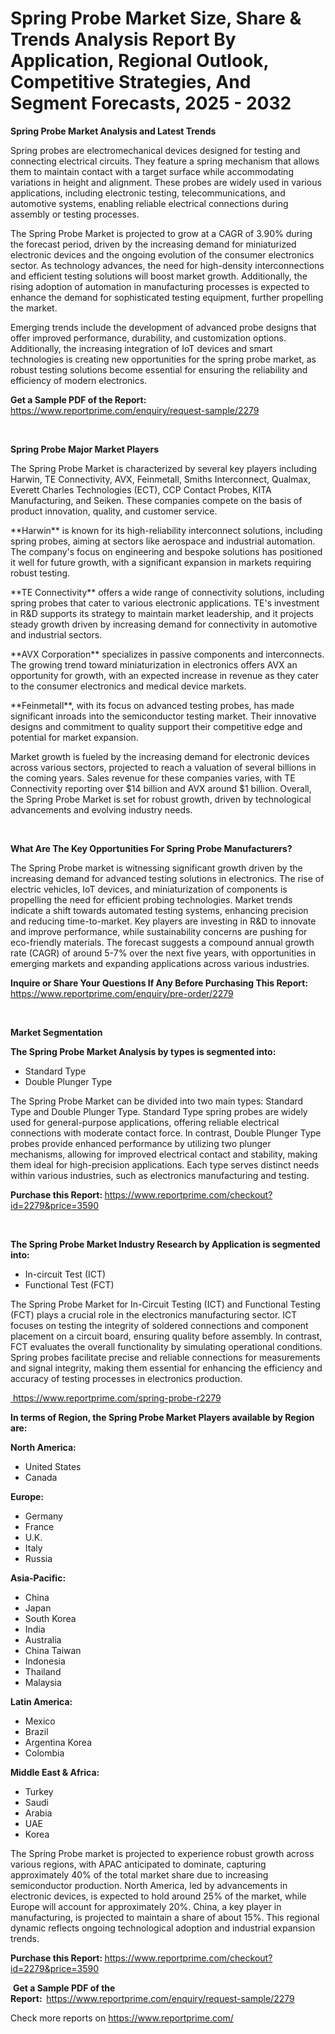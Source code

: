 <p><h1>Spring Probe Market Size, Share & Trends Analysis Report By Application, Regional Outlook, Competitive Strategies, And Segment Forecasts, 2025 - 2032</h1></p><p><strong>Spring Probe Market Analysis and Latest Trends</strong></p>
<p><p>Spring probes are electromechanical devices designed for testing and connecting electrical circuits. They feature a spring mechanism that allows them to maintain contact with a target surface while accommodating variations in height and alignment. These probes are widely used in various applications, including electronic testing, telecommunications, and automotive systems, enabling reliable electrical connections during assembly or testing processes.</p><p>The Spring Probe Market is projected to grow at a CAGR of 3.90% during the forecast period, driven by the increasing demand for miniaturized electronic devices and the ongoing evolution of the consumer electronics sector. As technology advances, the need for high-density interconnections and efficient testing solutions will boost market growth. Additionally, the rising adoption of automation in manufacturing processes is expected to enhance the demand for sophisticated testing equipment, further propelling the market.</p><p>Emerging trends include the development of advanced probe designs that offer improved performance, durability, and customization options. Additionally, the increasing integration of IoT devices and smart technologies is creating new opportunities for the spring probe market, as robust testing solutions become essential for ensuring the reliability and efficiency of modern electronics.</p></p>
<p><strong>Get a Sample PDF of the Report:&nbsp;</strong> <a href="https://www.reportprime.com/enquiry/request-sample/2279?utm_campaign=3552&utm_medium=2&utm_source=Github&utm_content=ia&utm_term=18032025&utm_id=spring-probe">https://www.reportprime.com/enquiry/request-sample/2279</a></p>
<p>&nbsp;</p>
<p><strong>Spring Probe Major Market Players</strong></p>
<p><p>The Spring Probe Market is characterized by several key players including Harwin, TE Connectivity, AVX, Feinmetall, Smiths Interconnect, Qualmax, Everett Charles Technologies (ECT), CCP Contact Probes, KITA Manufacturing, and Seiken. These companies compete on the basis of product innovation, quality, and customer service.</p><p>**Harwin** is known for its high-reliability interconnect solutions, including spring probes, aiming at sectors like aerospace and industrial automation. The company's focus on engineering and bespoke solutions has positioned it well for future growth, with a significant expansion in markets requiring robust testing.</p><p>**TE Connectivity** offers a wide range of connectivity solutions, including spring probes that cater to various electronic applications. TE's investment in R&D supports its strategy to maintain market leadership, and it projects steady growth driven by increasing demand for connectivity in automotive and industrial sectors.</p><p>**AVX Corporation** specializes in passive components and interconnects. The growing trend toward miniaturization in electronics offers AVX an opportunity for growth, with an expected increase in revenue as they cater to the consumer electronics and medical device markets.</p><p>**Feinmetall**, with its focus on advanced testing probes, has made significant inroads into the semiconductor testing market. Their innovative designs and commitment to quality support their competitive edge and potential for market expansion.</p><p>Market growth is fueled by the increasing demand for electronic devices across various sectors, projected to reach a valuation of several billions in the coming years. Sales revenue for these companies varies, with TE Connectivity reporting over $14 billion and AVX around $1 billion. Overall, the Spring Probe Market is set for robust growth, driven by technological advancements and evolving industry needs.</p></p>
<p>&nbsp;</p>
<p><strong>What Are The Key Opportunities For Spring Probe Manufacturers?</strong></p>
<p><p>The Spring Probe market is witnessing significant growth driven by the increasing demand for advanced testing solutions in electronics. The rise of electric vehicles, IoT devices, and miniaturization of components is propelling the need for efficient probing technologies. Market trends indicate a shift towards automated testing systems, enhancing precision and reducing time-to-market. Key players are investing in R&D to innovate and improve performance, while sustainability concerns are pushing for eco-friendly materials. The forecast suggests a compound annual growth rate (CAGR) of around 5-7% over the next five years, with opportunities in emerging markets and expanding applications across various industries.</p></p>
<p><strong>Inquire or Share Your Questions If Any Before Purchasing This Report:</strong> <a href="https://www.reportprime.com/enquiry/pre-order/2279?utm_campaign=3552&utm_medium=2&utm_source=Github&utm_content=ia&utm_term=18032025&utm_id=spring-probe">https://www.reportprime.com/enquiry/pre-order/2279</a></p>
<p>&nbsp;</p>
<p><strong>Market Segmentation</strong></p>
<p><strong>The Spring Probe Market Analysis by types is segmented into:</strong></p>
<p><ul><li>Standard Type</li><li>Double Plunger Type</li></ul></p>
<p><p>The Spring Probe Market can be divided into two main types: Standard Type and Double Plunger Type. Standard Type spring probes are widely used for general-purpose applications, offering reliable electrical connections with moderate contact force. In contrast, Double Plunger Type probes provide enhanced performance by utilizing two plunger mechanisms, allowing for improved electrical contact and stability, making them ideal for high-precision applications. Each type serves distinct needs within various industries, such as electronics manufacturing and testing.</p></p>
<p><strong>Purchase this Report:&nbsp;</strong><a href="https://www.reportprime.com/checkout?id=2279&price=3590&utm_campaign=3552&utm_medium=2&utm_source=Github&utm_content=ia&utm_term=18032025&utm_id=spring-probe">https://www.reportprime.com/checkout?id=2279&price=3590</a></p>
<p>&nbsp;</p>
<p><strong>The Spring Probe Market Industry Research by Application is segmented into:</strong></p>
<p><ul><li>In-circuit Test (ICT)</li><li>Functional Test (FCT)</li></ul></p>
<p><p>The Spring Probe Market for In-Circuit Testing (ICT) and Functional Testing (FCT) plays a crucial role in the electronics manufacturing sector. ICT focuses on testing the integrity of soldered connections and component placement on a circuit board, ensuring quality before assembly. In contrast, FCT evaluates the overall functionality by simulating operational conditions. Spring probes facilitate precise and reliable connections for measurements and signal integrity, making them essential for enhancing the efficiency and accuracy of testing processes in electronics production.</p></p>
<p><a href="https://www.reportprime.com/spring-probe-r2279?utm_campaign=3552&utm_medium=2&utm_source=Github&utm_content=ia&utm_term=18032025&utm_id=spring-probe">&nbsp;https://www.reportprime.com/spring-probe-r2279</a></p>
<p><strong>In terms of Region, the Spring Probe Market Players available by Region are:</strong></p>
<p>
    <p> <strong> North America: </strong>
        <ul>
            <li>United States</li>
            <li>Canada</li>
        </ul>
        </p> 
    <p> <strong> Europe: </strong>
        <ul>
            <li>Germany</li>
            <li>France</li>
            <li>U.K.</li>
            <li>Italy</li>
            <li>Russia</li>
        </ul>
        </p> 
    <p> <strong> Asia-Pacific: </strong>
        <ul>
            <li>China</li>
            <li>Japan</li>
            <li>South Korea</li>
            <li>India</li>
            <li>Australia</li>
            <li>China Taiwan</li>
            <li>Indonesia</li>
            <li>Thailand</li>
            <li>Malaysia</li>
        </ul>
        </p> 
    <p> <strong> Latin America: </strong>
        <ul>
            <li>Mexico</li>
            <li>Brazil</li>
            <li>Argentina Korea</li>
            <li>Colombia</li>
        </ul>
        </p> 
    <p> <strong> Middle East & Africa: </strong>
        <ul>
            <li>Turkey</li>
            <li>Saudi</li>
            <li>Arabia</li>
            <li>UAE</li>
            <li>Korea</li>
        </ul>
    </p>
    </p>
<p><p>The Spring Probe market is projected to experience robust growth across various regions, with APAC anticipated to dominate, capturing approximately 40% of the total market share due to increasing semiconductor production. North America, led by advancements in electronic devices, is expected to hold around 25% of the market, while Europe will account for approximately 20%. China, a key player in manufacturing, is projected to maintain a share of about 15%. This regional dynamic reflects ongoing technological adoption and industrial expansion trends.</p></p>
<p><strong>Purchase this Report: </strong><a href="https://www.reportprime.com/checkout?id=2279&price=3590&utm_campaign=3552&utm_medium=2&utm_source=Github&utm_content=ia&utm_term=18032025&utm_id=spring-probe">https://www.reportprime.com/checkout?id=2279&price=3590</a></p>
<p>&nbsp;<strong>Get a Sample PDF of the Report:&nbsp;&nbsp;</strong><a href="https://www.reportprime.com/enquiry/request-sample/2279?utm_campaign=3552&utm_medium=2&utm_source=Github&utm_content=ia&utm_term=18032025&utm_id=spring-probe">https://www.reportprime.com/enquiry/request-sample/2279</a></p>
<p><strong></strong></p>
<p>Check more reports on <a href="https://www.reportprime.com/?utm_campaign=3552&utm_medium=2&utm_source=Github&utm_content=ia&utm_term=18032025&utm_id=spring-probe">https://www.reportprime.com/</a></p>